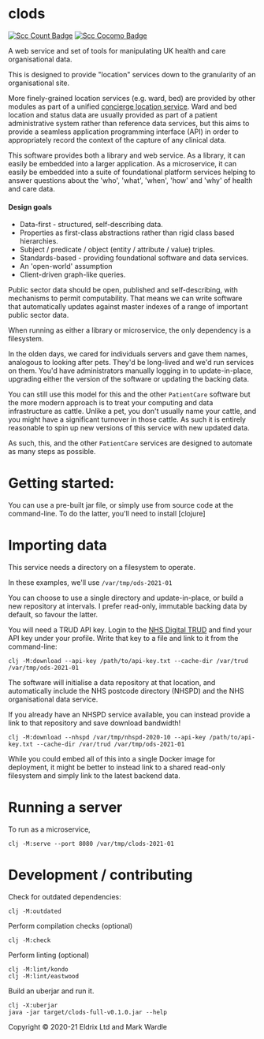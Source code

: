 # clods

[![Scc Count Badge](https://sloc.xyz/github/wardle/clods)](https://github.com/wardle/clods/)
[![Scc Cocomo Badge](https://sloc.xyz/github/wardle/clods?category=cocomo&avg-wage=100000)](https://github.com/wardle/clods/)

A web service and set of tools for manipulating UK health and care organisational data.

This is designed to provide "location" services down to the granularity of an organisational site.

More finely-grained location services (e.g. ward, bed) are provided by other modules
as part of a unified [concierge location service](https://github.com/wardle/concierge). 
Ward and bed location and status data are usually provided as part of a patient administrative system rather than reference data services, but
this aims to provide a seamless application programming interface (API) in order to 
appropriately record the context of the capture of any clinical data.

This software provides both a library and web service. As a library, it can easily be embedded into a larger
application. As a microservice, it can easily be embedded into a suite of foundational platform services
helping to answer questions about the 'who', 'what', 'when', 'how' and 'why' of health and care data.


#### Design goals

- Data-first - structured, self-describing data.
- Properties as first-class abstractions rather than rigid class based 
  hierarchies. 
- Subject / predicate / object (entity / attribute / value) triples.
- Standards-based - providing foundational software and data services.
- An 'open-world' assumption 
- Client-driven graph-like queries.

Public sector data should be open, published and self-describing, with
mechanisms to permit computability. That means we can write software that
automatically updates against master indexes of a range of important 
public sector data. 

When running as either a library or microservice, the only dependency is a filesystem.

In the olden days, we cared for individuals servers and gave them names, analogous to looking
after pets. They'd be long-lived and we'd run services on them. You'd have administrators manually
logging in to update-in-place, upgrading either the version of the software or updating the
backing data. 

You can still use this model for this and the other `PatientCare` software but the more modern approach is to treat your computing and data infrastructure as cattle. 
Unlike a pet, you don't usually name your cattle, and you might have a significant turnover in those cattle. As such
it is entirely reasonable to spin up new versions of this service with new updated data.

As such, this, and the other `PatientCare` services are designed to automate as many steps as possible.

# Getting started: 

You can use a pre-built jar file, or simply use from source code at the command-line. 
To do the latter, you'll need to install [clojure]

# Importing data

This service needs a directory on a filesystem to operate.

In these examples, we'll use `/var/tmp/ods-2021-01`

You can choose to use a single directory and update-in-place, or build a new
repository at intervals. I prefer read-only, immutable backing data by default,
so favour the latter.

You will need a TRUD API key. 
Login to the [NHS Digital TRUD](https://isd.digital.nhs.uk/) and find your API key under your profile. 
Write that key to a file and link to it from the command-line:

```shell
clj -M:download --api-key /path/to/api-key.txt --cache-dir /var/trud /var/tmp/ods-2021-01
```

The software will initialise a data repository at that location, and automatically
include the NHS postcode directory (NHSPD) and the NHS organisational data service. 

If you already have an NHSPD service available, you can instead provide a link
to that repository and save download bandwidth!

```shell
clj -M:download --nhspd /var/tmp/nhspd-2020-10 --api-key /path/to/api-key.txt --cache-dir /var/trud /var/tmp/ods-2021-01 
```

While you could embed all of this into a single Docker image for deployment, it might be better to 
instead link to a shared read-only filesystem and simply link to the latest backend data.

# Running a server

To run as a microservice,

```shell
clj -M:serve --port 8080 /var/tmp/clods-2021-01
```

# Development / contributing

Check for outdated dependencies:

```shell
clj -M:outdated
```

Perform compilation checks (optional)

```shell
clj -M:check
```

Perform linting (optional)

```shell 
clj -M:lint/kondo
clj -M:lint/eastwood
```

Build an uberjar and run it.

```shell
clj -X:uberjar
java -jar target/clods-full-v0.1.0.jar --help
```

Copyright © 2020-21 Eldrix Ltd and Mark Wardle
